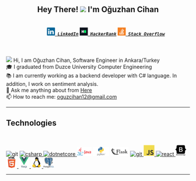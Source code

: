 
  <h2 align="center">
    Hey There! <img src="https://media.giphy.com/media/hvRJCLFzcasrR4ia7z/giphy.gif" width="25px"> I'm Oğuzhan Cihan
    
  </h2>

  <h5 align="center">
    <code>
      <a href="https://www.linkedin.com/in/oguzcihan/" title="LinkedIn"><img width="22" src="https://raw.githubusercontent.com/oguzcihan/oguzcihan/main/images/linkedin.svg"> LinkedIn</a></code>
    <code><a href="https://www.hackerrank.com/oguzcihan12" title="HackerRank"><img width="22" src="https://raw.githubusercontent.com/oguzcihan/oguzcihan/main/images/hackerrank.png"> HackerRank</a></code>
    <code><a href="https://stackoverflow.com/users/14614874/oguz-cihan" title="Stack Overflow Profile"><img width="22" src="https://raw.githubusercontent.com/oguzcihan/oguzcihan/main/images/stackoverflow.svg"> Stack Overflow</a></code>
  </h5>
  <br>
  <p align="left">
  <img src="https://media.giphy.com/media/hvRJCLFzcasrR4ia7z/giphy.gif" width="20px">
    Hi, I am Oğuzhan Cihan, Software Engineer in Ankara/Turkey
    <br>
    🎓 I graduated from Duzce University Computer Engineering
    <br>
    📚 I am currently working as a backend developer with C# language. In addition, I work on sentiment analysis.
    <br>
    💬 Ask me anything about from <a href="https://github.com/oguzcihan/oguzcihan/issues" title="Issues">Here</a>
    <br>
    📫 How to reach me: <a href="mailto: oguzcihan12@gmail.com">oguzcihan12@gmail.com</a>
  </p>

  <hr>
  <h2 align="left">Technologies
</h2>
  <br>
  <p align="center">
    <p align="left"> 
     <a title="Go"> <img src="https://raw.githubusercontent.com/devicons/devicon/blob/master/icons/go/go-original.svg" alt="git" width="30" height="30"/> </a>
     <a title="CSharp" href="https://docs.microsoft.com/en-us/dotnet/csharp/" target="_blank" rel=”noopener”> <img src="https://seeklogo.com/images/C/c-sharp-c-logo-02F17714BA-seeklogo.com.png" alt="csharp" width="27" height="30"/> </a>
<a title=".Net Core Framework" href="https://dotnet.microsoft.com/" target="_blank" rel=”noopener”> <img src="https://upload.wikimedia.org/wikipedia/commons/thumb/e/ee/.NET_Core_Logo.svg/1200px-.NET_Core_Logo.svg.png" alt="dotnetcore" width="30" height="30"/>
<a><img title="Java" height="25" src="https://raw.githubusercontent.com/oguzcihan/oguzcihan/main/images/java-logo.png"></a>
<img title="Python" height="25" src="https://raw.githubusercontent.com/oguzcihan/oguzcihan/main/images/python.png">
<img title="Flask" height="25" src="https://raw.githubusercontent.com/oguzcihan/oguzcihan/main/images/flask.png">
<a href="https://git-scm.com/" title="Git" target="_blank" rel=”noopener”> <img src="https://www.vectorlogo.zone/logos/git-scm/git-scm-icon.svg" alt="git" width="30" height="30"/> </a>
<a href="https://developer.mozilla.org/en-US/docs/Web/JavaScript" title="Javascript" target="_blank" rel=”noopener”> <img src="https://raw.githubusercontent.com/devicons/devicon/master/icons/javascript/javascript-original.svg" alt="javascript" width="30" height="30"/> </a> 
<a href="https://reactjs.org/" target="_blank" rel=”noopener”> <img src="https://upload.wikimedia.org/wikipedia/commons/thumb/4/47/React.svg/1200px-React.svg.png" alt="react" width="33" height="30"/> </a>
<a href="https://getbootstrap.com" target="_blank" rel=”noopener”> <img src="https://raw.githubusercontent.com/devicons/devicon/master/icons/bootstrap/bootstrap-plain-wordmark.svg" alt="bootstrap" width="30" height="30"/> </a>
<a href="https://www.w3.org/html/" target="_blank" rel=”noopener”> <img src="https://raw.githubusercontent.com/devicons/devicon/master/icons/html5/html5-original-wordmark.svg" alt="html5" width="30" height="30"/> </a> 
<a href="https://vuejs.org/" target="_blank" rel=”noopener”> <img src="https://raw.githubusercontent.com/devicons/devicon/master/icons/vuejs/vuejs-original-wordmark.svg" alt="vuejs" width="30" height="30"/> </a>
<a href="https://www.linux.org/" target="_blank" rel=”noopener”> <img src="https://raw.githubusercontent.com/devicons/devicon/master/icons/linux/linux-original.svg" alt="linux" width="30" height="30"/> </a> 
<a href="https://www.postgresql.org" target="_blank" rel=”noopener”> <img src="https://raw.githubusercontent.com/devicons/devicon/master/icons/postgresql/postgresql-original-wordmark.svg" alt="postgresql" width="30" height="30"/> </a>

</p>
  </p>
  <hr>
